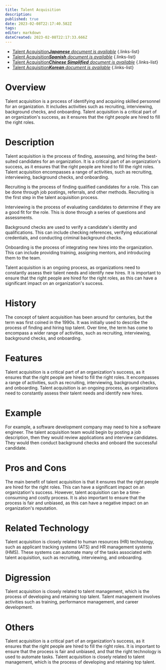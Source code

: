 ```yaml
---
title: Talent Acquisition
description: 
published: true
date: 2023-02-08T22:17:40.582Z
tags: 
editor: markdown
dateCreated: 2023-02-08T22:17:33.666Z
---
```


- [Talent Acquisition***Japanese** document is available*](/ja/Knowledge-base/Dictionary/talent-acquisition)
{.links-list}
- [Talent Acquisition***Spanish** document is available*](/es/Knowledge-base/Dictionary/talent-acquisition)
{.links-list}
- [Talent Acquisition***Chinese Simplified** document is available*](/zh/Knowledge-base/Dictionary/talent-acquisition)
{.links-list}
- [Talent Acquisition***Korean** document is available*](/ko/Knowledge-base/Dictionary/talent-acquisition)
{.links-list}


# Overview
Talent acquisition is a process of identifying and acquiring skilled personnel for an organization. It includes activities such as recruiting, interviewing, background checks, and onboarding. Talent acquisition is a critical part of an organization's success, as it ensures that the right people are hired to fill the right roles.

# Description
Talent acquisition is the process of finding, assessing, and hiring the best-suited candidates for an organization. It is a critical part of an organization's success, as it ensures that the right people are hired to fill the right roles. Talent acquisition encompasses a range of activities, such as recruiting, interviewing, background checks, and onboarding.

Recruiting is the process of finding qualified candidates for a role. This can be done through job postings, referrals, and other methods. Recruiting is the first step in the talent acquisition process.

Interviewing is the process of evaluating candidates to determine if they are a good fit for the role. This is done through a series of questions and assessments.

Background checks are used to verify a candidate's identity and qualifications. This can include checking references, verifying educational credentials, and conducting criminal background checks.

Onboarding is the process of integrating new hires into the organization. This can include providing training, assigning mentors, and introducing them to the team.

Talent acquisition is an ongoing process, as organizations need to constantly assess their talent needs and identify new hires. It is important to ensure that the right people are hired for the right roles, as this can have a significant impact on an organization's success.

# History
The concept of talent acquisition has been around for centuries, but the term was first coined in the 1990s. It was initially used to describe the process of finding and hiring top talent. Over time, the term has come to encompass a wider range of activities, such as recruiting, interviewing, background checks, and onboarding.

# Features
Talent acquisition is a critical part of an organization's success, as it ensures that the right people are hired to fill the right roles. It encompasses a range of activities, such as recruiting, interviewing, background checks, and onboarding. Talent acquisition is an ongoing process, as organizations need to constantly assess their talent needs and identify new hires.

# Example
For example, a software development company may need to hire a software engineer. The talent acquisition team would begin by posting a job description, then they would review applications and interview candidates. They would then conduct background checks and onboard the successful candidate.

# Pros and Cons
The main benefit of talent acquisition is that it ensures that the right people are hired for the right roles. This can have a significant impact on an organization's success. However, talent acquisition can be a time-consuming and costly process. It is also important to ensure that the process is fair and unbiased, as this can have a negative impact on an organization's reputation.

# Related Technology
Talent acquisition is closely related to human resources (HR) technology, such as applicant tracking systems (ATS) and HR management systems (HMS). These systems can automate many of the tasks associated with talent acquisition, such as recruiting, interviewing, and onboarding.

# Digression
Talent acquisition is closely related to talent management, which is the process of developing and retaining top talent. Talent management involves activities such as training, performance management, and career development.

# Others
Talent acquisition is a critical part of an organization's success, as it ensures that the right people are hired to fill the right roles. It is important to ensure that the process is fair and unbiased, and that the right technology is used to automate tasks. Talent acquisition is closely related to talent management, which is the process of developing and retaining top talent.